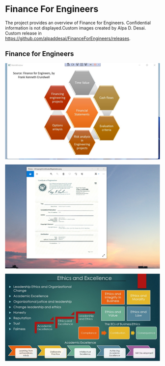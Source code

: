 # Finance For Engineers

The project provides an overview of Finance for Engineers. Confidential information is not displayed.Custom images created by Alpa D. Desai. Custom release in https://github.com/alpaddesai/FinanceForEngineers/releases.

## Finance for Engineers
![image](Image.jpg)

![image](USCopyrightCertificate.png)

![image](Ethics.jpg)
